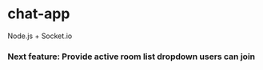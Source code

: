 # chat-app

Node.js + Socket.io

### Next feature: Provide active room list dropdown users can join

